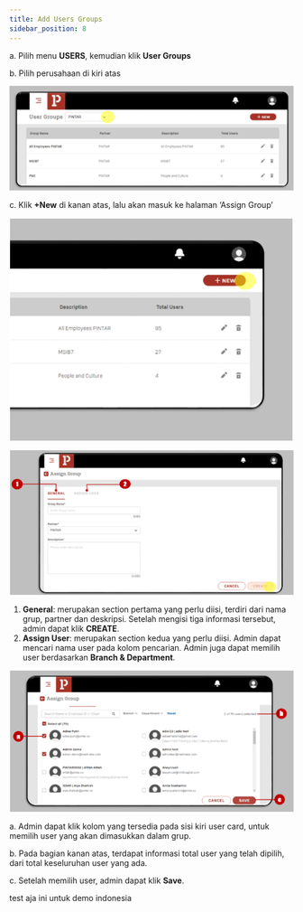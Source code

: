 ```yaml
---
title: Add Users Groups
sidebar_position: 8
---
```

a. Pilih menu **USERS**, kemudian klik **User Groups**

b. Pilih perusahaan di kiri atas

![](/img/enterprise-admin-user-21.png)

c. Klik **+New** di kanan atas, lalu akan masuk ke halaman ‘Assign Group’

![](/img/enterprise-admin-user-22.png)

![](/img/enterprise-admin-user-23.png)

1. **General**: merupakan section pertama yang perlu diisi, terdiri dari nama grup, partner dan deskripsi. Setelah mengisi tiga informasi tersebut, admin dapat klik **CREATE**.
2. **Assign User**: merupakan section kedua yang perlu diisi. Admin dapat mencari nama user pada kolom pencarian. Admin juga dapat memilih user berdasarkan **Branch & Department**.

![](/img/enterprise-admin-user-24.png)

a. Admin dapat klik kolom yang tersedia pada sisi kiri user card, untuk memilih user yang akan dimasukkan dalam grup.

b. Pada bagian kanan atas, terdapat informasi total user yang telah dipilih, dari total keseluruhan user yang ada.

c. Setelah memilih user, admin dapat klik **Save**.




test aja ini untuk demo indonesia

